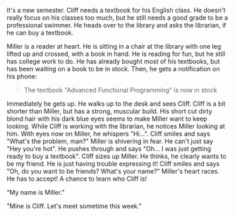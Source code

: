 It's a new semester. Cliff needs a textbook for his English class. He doesn't really focus on his classes too much, but he still
needs a good grade to be a professional swimmer. He heads over to the library and asks the librarian, if he can buy a textbook. 

Miller is a reader at heart. He is sitting in a chair at the library with one leg lifted up and crossed, with a book in hand. 
He is reading for fun,
but he still has college work to do. He has already bought most of his textbooks, but has been waiting on a book to be in stock.
Then, he gets a notification on his phone:

> The textbook "Advanced Functional Programming" is now in stock

Immediately he gets up. He walks up to the desk and sees Cliff. Cliff is a bit shorter than Miller, but has a strong, muscular build.
His short cut dirty blond hair with his dark blue eyes seems to make Miller want to keep looking. While Cliff is working with the librarian,
he notices Miller looking at him. With eyes now on Miller, he whispers "Hi...". Cliff smiles and says "What's the problem, man?" Miller 
is shivering in fear. He can't just say "Hey you're hot". He pushes through and says "Oh... I was just getting ready to buy a textbook". 
Cliff sizes up Miller. He thinks, he clearly wants to be my friend. He is just having trouble expressing it! Cliff smiles and says 
"Oh, do you want to be friends? What's your name?" Miller's heart races. He has to accept! A chance to learn who Cliff is!

"My name is Miller." 

"Mine is Cliff. Let's meet sometime this week."


